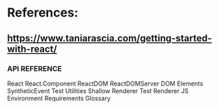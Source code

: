 # References:

## https://www.taniarascia.com/getting-started-with-react/

### API REFERENCE
React
React.Component
ReactDOM
ReactDOMServer
DOM Elements
SyntheticEvent
Test Utilities
Shallow Renderer
Test Renderer
JS Environment Requirements
Glossary


